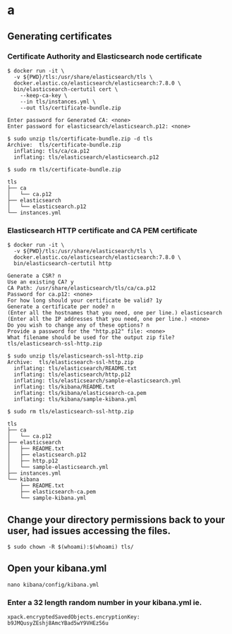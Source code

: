 # a

## Generating certificates

### Certificate Authority and Elasticsearch node certificate

```
$ docker run -it \
  -v ${PWD}/tls:/usr/share/elasticsearch/tls \
  docker.elastic.co/elasticsearch/elasticsearch:7.8.0 \
  bin/elasticsearch-certutil cert \
    --keep-ca-key \
    --in tls/instances.yml \
    --out tls/certificate-bundle.zip
```

```
Enter password for Generated CA: <none>
Enter password for elasticsearch/elasticsearch.p12: <none>
```

```
$ sudo unzip tls/certificate-bundle.zip -d tls
Archive:  tls/certificate-bundle.zip
  inflating: tls/ca/ca.p12
  inflating: tls/elasticsearch/elasticsearch.p12
```

```console
$ sudo rm tls/certificate-bundle.zip
```

```tree
tls
├── ca
│   └── ca.p12
├── elasticsearch
│   └── elasticsearch.p12
└── instances.yml
```

### Elasticsearch HTTP certificate and CA PEM certificate

```
$ docker run -it \
  -v ${PWD}/tls:/usr/share/elasticsearch/tls \
  docker.elastic.co/elasticsearch/elasticsearch:7.8.0 \
  bin/elasticsearch-certutil http
```

```
Generate a CSR? n
Use an existing CA? y
CA Path: /usr/share/elasticsearch/tls/ca/ca.p12
Password for ca.p12: <none>
For how long should your certificate be valid? 1y
Generate a certificate per node? n
(Enter all the hostnames that you need, one per line.) elasticsearch
(Enter all the IP addresses that you need, one per line.) <none>
Do you wish to change any of these options? n
Provide a password for the "http.p12" file: <none>
What filename should be used for the output zip file? tls/elasticsearch-ssl-http.zip
```

```console
$ sudo unzip tls/elasticsearch-ssl-http.zip
Archive:  tls/elasticsearch-ssl-http.zip
  inflating: tls/elasticsearch/README.txt
  inflating: tls/elasticsearch/http.p12
  inflating: tls/elasticsearch/sample-elasticsearch.yml
  inflating: tls/kibana/README.txt
  inflating: tls/kibana/elasticsearch-ca.pem
  inflating: tls/kibana/sample-kibana.yml
```

```console
$ sudo rm tls/elasticsearch-ssl-http.zip
```


```
tls
├── ca
│   └── ca.p12
├── elasticsearch
│   ├── README.txt
│   ├── elasticsearch.p12
│   ├── http.p12
│   └── sample-elasticsearch.yml
├── instances.yml
└── kibana
    ├── README.txt
    ├── elasticsearch-ca.pem
    └── sample-kibana.yml
```


## Change your directory permissions back to your user, had issues accessing the files.
```console
$ sudo chown -R $(whoami):$(whoami) tls/
```

## Open your kibana.yml 
```console
nano kibana/config/kibana.yml
```
### Enter a 32 length random number in your kibana.yml ie.
```
xpack.encryptedSavedObjects.encryptionKey: b9JMQusyZEshj8AmcYBad5wY9VHEz56u
```
